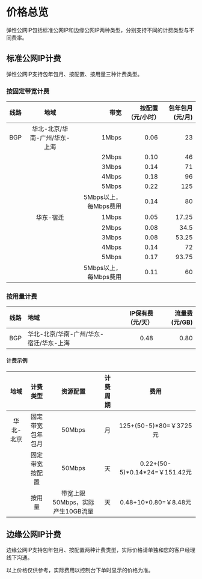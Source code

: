 # 价格总览

弹性公网IP包括标准公网IP和边缘公网IP两种类型，分别支持不同的计费类型与不同费率。

## 标准公网IP计费

弹性公网IP支持包年包月、按配置、按用量三种计费类型。

### 按固定带宽计费

| 线路 | 地域 | 带宽 | 按配置（元/小时） | 包年包月(元/月) |
|:---:|:---:| ---:| ---:| ---:|
| BGP | 华北-北京/华南-广州/华东-上海 | 1Mbps | 0.06 | 23 |
|  |  | 2Mbps | 0.10 | 46 |
|  |  | 3Mbps | 0.14 | 71 |
|  |  | 4Mbps | 0.18 | 96 |
|  |  | 5Mbps | 0.22 | 125 |
|  |  | 5Mbps以上，每Mbps费用 | 0.14 | 80 |
|  | 华东-宿迁 | 1Mbps | 0.05 | 17.25 |
|  |  | 2Mbps | 0.08 | 34.5 |
|  |  | 3Mbps | 0.08 | 53.25 |
|  |  | 4Mbps | 0.14 | 72 |
|  |  | 5Mbps | 0.17 | 93.75 |
|  |  | 5Mbps以上，每Mbps费用 | 0.11 | 60 |

### 按用量计费

| 线路 | 地域 | IP保有费（元/天） | 流量费(元/GB) |
|:--- |:--- | ---:| ---:|
| BGP | 华北-北京/华南-广州/华东-宿迁/华东-上海 | 0.48 | 0.80 |

#### 计费示例

| 地域 | 计费类型 | 资源配置 | 计费周期 | 费用 |
|:---:|:---:|:---:|:---:|:---:|
| 华北-北京 | 固定带宽包年包月 | 50Mbps | 月 | 125+(50-5)\*80=￥3725元 |
|  | 固定带宽按配置 | 50Mbps | 天 | 0.22+(50-5)\*0.14\*24=￥151.42元 |
|  | 按用量 | 带宽上限50Mbps，实际产生10GB流量 | 天 | 0.48+10\*0.80=￥8.48元 |

## 边缘公网IP计费

边缘公网IP支持包年包月、按配置两种计费类型，实际价格请单独和您的客户经理线下沟通。

以上价格仅供参考，实际费用以控制台下单时显示的价格为准。
